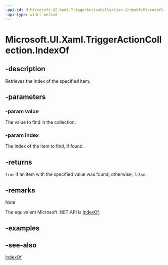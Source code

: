 ```yaml
---
-api-id: M:Microsoft.UI.Xaml.TriggerActionCollection.IndexOf(Microsoft.UI.Xaml.TriggerAction,System.UInt32@)
-api-type: winrt method
---
```


<!-- Method syntax
public bool IndexOf(Microsoft.UI.Xaml.TriggerAction value, System.UInt32 index)
-->

# Microsoft.UI.Xaml.TriggerActionCollection.IndexOf

## -description

Retrieves the index of the specified item.

## -parameters

### -param value

The value to find in the collection.

### -param index

The index of the item to find, if found.

## -returns

`true` if an item with the specified value was found; otherwise, `false`.

## -remarks

> [!NOTE]
> The equivalent Microsoft .NET API is [IndexOf](/dotnet/api/system.collections.objectmodel.collection-1.indexof).

## -examples

## -see-also

[IndexOf](/dotnet/api/system.collections.objectmodel.collection-1.indexof)
